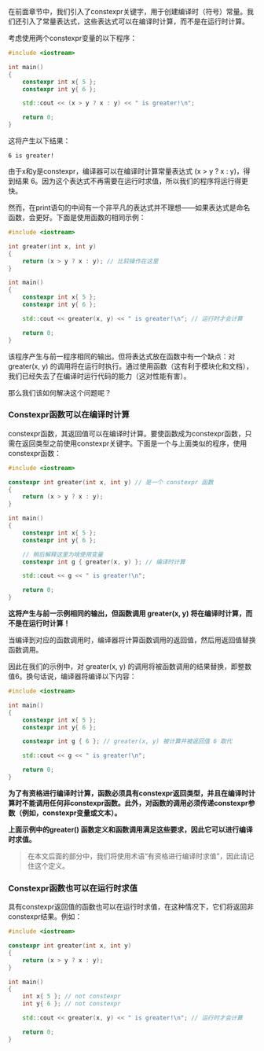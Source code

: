在前面章节中，我们引入了constexpr关键字，用于创建编译时（符号）常量。我们还引入了常量表达式，这些表达式可以在编译时计算，而不是在运行时计算。

考虑使用两个constexpr变量的以下程序：
```C++
#include <iostream>

int main()
{
    constexpr int x{ 5 };
    constexpr int y{ 6 };

    std::cout << (x > y ? x : y) << " is greater!\n";

    return 0;
}
```
这将产生以下结果：
```
6 is greater!
```

由于x和y是constexpr，编译器可以在编译时计算常量表达式 (x > y ? x : y)，得到结果 6。因为这个表达式不再需要在运行时求值，所以我们的程序将运行得更快。

然而，在print语句的中间有一个非平凡的表达式并不理想——如果表达式是命名函数，会更好。下面是使用函数的相同示例：

```C++
#include <iostream>

int greater(int x, int y)
{
    return (x > y ? x : y); // 比较操作在这里
}

int main()
{
    constexpr int x{ 5 };
    constexpr int y{ 6 };

    std::cout << greater(x, y) << " is greater!\n"; // 运行时才会计算

    return 0;
}
```

该程序产生与前一程序相同的输出。但将表达式放在函数中有一个缺点：对 greater(x, y) 的调用将在运行时执行。通过使用函数（这有利于模块化和文档），我们已经失去了在编译时运行代码的能力（这对性能有害）。

那么我们该如何解决这个问题呢？


### Constexpr函数可以在编译时计算

constexpr函数，其返回值可以在编译时计算。要使函数成为constexpr函数，只需在返回类型之前使用constexpr关键字。下面是一个与上面类似的程序，使用constexpr函数：

```C++
#include <iostream>

constexpr int greater(int x, int y) // 是一个 constexpr 函数
{
    return (x > y ? x : y);
}

int main()
{
    constexpr int x{ 5 };
    constexpr int y{ 6 };

    // 稍后解释这里为啥使用变量
    constexpr int g { greater(x, y) }; // 编译时计算

    std::cout << g << " is greater!\n";

    return 0;
}
```
**这将产生与前一示例相同的输出，但函数调用 greater(x, y) 将在编译时计算，而不是在运行时计算！**

当编译到对应的函数调用时，编译器将计算函数调用的返回值，然后用返回值替换函数调用。

因此在我们的示例中，对 greater(x, y) 的调用将被函数调用的结果替换，即整数值6。换句话说，编译器将编译以下内容：


```C++
#include <iostream>

int main()
{
    constexpr int x{ 5 };
    constexpr int y{ 6 };

    constexpr int g { 6 }; // greater(x, y) 被计算并被返回值 6 取代

    std::cout << g << " is greater!\n";

    return 0;
}
```

**为了有资格进行编译时计算，函数必须具有constexpr返回类型，并且在编译时计算时不能调用任何非constexpr函数。此外，对函数的调用必须传递constexpr参数（例如，constexpr变量或文本）。**

**上面示例中的greater() 函数定义和函数调用满足这些要求，因此它可以进行编译时求值。**

>在本文后面的部分中，我们将使用术语“有资格进行编译时求值”，因此请记住这个定义。

### Constexpr函数也可以在运行时求值

具有constexpr返回值的函数也可以在运行时求值，在这种情况下，它们将返回非 constexpr结果。例如：

```C++
#include <iostream>

constexpr int greater(int x, int y)
{
    return (x > y ? x : y);
}

int main()
{
    int x{ 5 }; // not constexpr
    int y{ 6 }; // not constexpr

    std::cout << greater(x, y) << " is greater!\n"; // 运行时才会计算

    return 0;
}
```




